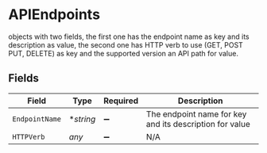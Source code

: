# APIEndpoints

objects with two fields, the first one has the endpoint name as key and its description as value, the second one has HTTP verb to use (GET, POST PUT, DELETE) as key and the supported version an API path for value.


## Fields

| Field                                                   | Type                                                    | Required                                                | Description                                             |
| ------------------------------------------------------- | ------------------------------------------------------- | ------------------------------------------------------- | ------------------------------------------------------- |
| `EndpointName`                                          | **string*                                               | :heavy_minus_sign:                                      | The endpoint name for key and its description for value |
| `HTTPVerb`                                              | *any*                                                   | :heavy_minus_sign:                                      | N/A                                                     |
